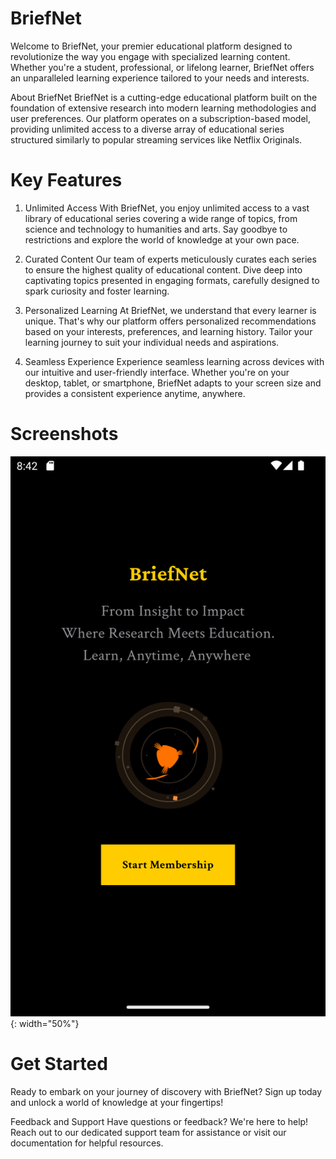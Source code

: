 # BriefNet
Welcome to BriefNet, your premier educational platform designed to revolutionize the way you engage with specialized learning content. Whether you're a student, professional, or lifelong learner, BriefNet offers an unparalleled learning experience tailored to your needs and interests.

About BriefNet
BriefNet is a cutting-edge educational platform built on the foundation of extensive research into modern learning methodologies and user preferences. Our platform operates on a subscription-based model, providing unlimited access to a diverse array of educational series structured similarly to popular streaming services like Netflix Originals.

# Key Features
1. Unlimited Access
With BriefNet, you enjoy unlimited access to a vast library of educational series covering a wide range of topics, from science and technology to humanities and arts. Say goodbye to restrictions and explore the world of knowledge at your own pace.

2. Curated Content
Our team of experts meticulously curates each series to ensure the highest quality of educational content. Dive deep into captivating topics presented in engaging formats, carefully designed to spark curiosity and foster learning.

3. Personalized Learning
At BriefNet, we understand that every learner is unique. That's why our platform offers personalized recommendations based on your interests, preferences, and learning history. Tailor your learning journey to suit your individual needs and aspirations.

4. Seamless Experience
Experience seamless learning across devices with our intuitive and user-friendly interface. Whether you're on your desktop, tablet, or smartphone, BriefNet adapts to your screen size and provides a consistent experience anytime, anywhere.

# Screenshots
![Screenshot 1](assets/overview/s1.png){: width="50%"}
# Get Started
Ready to embark on your journey of discovery with BriefNet? Sign up today and unlock a world of knowledge at your fingertips!

Feedback and Support
Have questions or feedback? We're here to help! Reach out to our dedicated support team for assistance or visit our documentation for helpful resources.